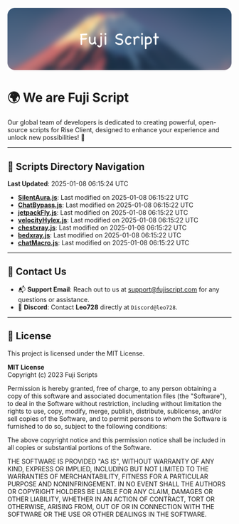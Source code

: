 ![Banner](.github/b.webp)

# 🌍 **We are Fuji Script**

Our global team of developers is dedicated to creating powerful, open-source scripts for Rise Client, designed to enhance your experience and unlock new possibilities! 🌟

---
<!-- SCRIPTS_NAVIGATION_START -->
## 📂 **Scripts Directory Navigation**

**Last Updated**: 2025-01-08 06:15:24 UTC

- **[SilentAura.js](scripts/SilentAura.js)**: Last modified on 2025-01-08 06:15:22 UTC
- **[ChatBypass.js](scripts/ChatBypass.js)**: Last modified on 2025-01-08 06:15:22 UTC
- **[jetpackFly.js](scripts/jetpackFly.js)**: Last modified on 2025-01-08 06:15:22 UTC
- **[velocityHylex.js](scripts/velocityHylex.js)**: Last modified on 2025-01-08 06:15:22 UTC
- **[chestxray.js](scripts/chestxray.js)**: Last modified on 2025-01-08 06:15:22 UTC
- **[bedxray.js](scripts/bedxray.js)**: Last modified on 2025-01-08 06:15:22 UTC
- **[chatMacro.js](scripts/chatMacro.js)**: Last modified on 2025-01-08 06:15:22 UTC

<!-- SCRIPTS_NAVIGATION_END -->

---

## 💬 **Contact Us**  
- 📬 **Support Email**: Reach out to us at [support@fujiscript.com](mailto:support@fujiscript.com) for any questions or assistance.  
- 💬 **Discord**: Contact **Leo728** directly at `Discord@leo728`.

---

## 📜 **License**

This project is licensed under the MIT License.  

**MIT License**  
Copyright (c) 2023 Fuji Scripts  

Permission is hereby granted, free of charge, to any person obtaining a copy of this software and associated documentation files (the "Software"), to deal in the Software without restriction, including without limitation the rights to use, copy, modify, merge, publish, distribute, sublicense, and/or sell copies of the Software, and to permit persons to whom the Software is furnished to do so, subject to the following conditions:  

The above copyright notice and this permission notice shall be included in all copies or substantial portions of the Software.  

THE SOFTWARE IS PROVIDED "AS IS", WITHOUT WARRANTY OF ANY KIND, EXPRESS OR IMPLIED, INCLUDING BUT NOT LIMITED TO THE WARRANTIES OF MERCHANTABILITY, FITNESS FOR A PARTICULAR PURPOSE AND NONINFRINGEMENT. IN NO EVENT SHALL THE AUTHORS OR COPYRIGHT HOLDERS BE LIABLE FOR ANY CLAIM, DAMAGES OR OTHER LIABILITY, WHETHER IN AN ACTION OF CONTRACT, TORT OR OTHERWISE, ARISING FROM, OUT OF OR IN CONNECTION WITH THE SOFTWARE OR THE USE OR OTHER DEALINGS IN THE SOFTWARE.  
